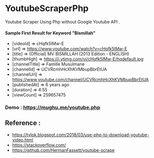 # YoutubeScraperPhp
Youtube Scraper Using Php without Google Youtube API .

#### Sample First Result for Keyword "Bismillah"

* [videoId] => cHqfk5lMw-E
* [url] => https://www.youtube.com/watch?v=cHqfk5lMw-E
* [title] => (Official) MV BISMILLAH (2013 Edition - ENGLISH)
* [thumbHigh] => https://i.ytimg.com/vi/cHqfk5lMw-E/hqdefault.jpg
* [channelTitle] => Famille Musulmane
* [channelId] => UCVRcmhHcXhKVMbupBbrEtUA
* [channelUrl] => https://www.youtube.com/channel/UCVRcmhHcXhKVMbupBbrEtUA
* [publishedAt] => 6 years ago
* [duration] => 4:55
* [viewCount] => 259657475

### Demo : https://mughu.me/youtube.php

## Reference : 
* https://tylpk.blogspot.com/2018/03/use-php-to-download-youtube-video.html
* https://stackoverflow.com/
* https://github.com/HermanFassett/youtube-scrape
